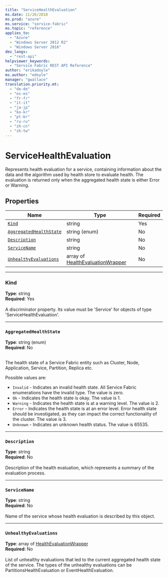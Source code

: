 ```yaml
---
title: "ServiceHealthEvaluation"
ms.date: 11/26/2018
ms.prod: "azure"
ms.service: "service-fabric"
ms.topic: "reference"
applies_to: 
  - "Azure"
  - "Windows Server 2012 R2"
  - "Windows Server 2016"
dev_langs: 
  - "rest-api"
helpviewer_keywords: 
  - "Service Fabric REST API Reference"
author: "erikadoyle"
ms.author: "edoyle"
manager: "gwallace"
translation.priority.mt: 
  - "de-de"
  - "es-es"
  - "fr-fr"
  - "it-it"
  - "ja-jp"
  - "ko-kr"
  - "pt-br"
  - "ru-ru"
  - "zh-cn"
  - "zh-tw"
---
```

# ServiceHealthEvaluation

Represents health evaluation for a service, containing information about the data and the algorithm used by health store to evaluate health. The evaluation is returned only when the aggregated health state is either Error or Warning.

## Properties
| Name | Type | Required |
| --- | --- | --- |
| [`Kind`](#kind) | string | Yes |
| [`AggregatedHealthState`](#aggregatedhealthstate) | string (enum) | No |
| [`Description`](#description) | string | No |
| [`ServiceName`](#servicename) | string | No |
| [`UnhealthyEvaluations`](#unhealthyevaluations) | array of [HealthEvaluationWrapper](sfclient-v64-model-healthevaluationwrapper.md) | No |

____
### Kind
__Type__: string <br/>
__Required__: Yes <br/>
<br/>
A discriminator property. Its value must be 'Service' for objects of type 'ServiceHealthEvaluation'.

____
### `AggregatedHealthState`
__Type__: string (enum) <br/>
__Required__: No<br/>
<br/>


The health state of a Service Fabric entity such as Cluster, Node, Application, Service, Partition, Replica etc.

Possible values are: 

  - `Invalid` - Indicates an invalid health state. All Service Fabric enumerations have the invalid type. The value is zero.
  - `Ok` - Indicates the health state is okay. The value is 1.
  - `Warning` - Indicates the health state is at a warning level. The value is 2.
  - `Error` - Indicates the health state is at an error level. Error health state should be investigated, as they can impact the correct functionality of the cluster. The value is 3.
  - `Unknown` - Indicates an unknown health status. The value is 65535.



____
### `Description`
__Type__: string <br/>
__Required__: No<br/>
<br/>
Description of the health evaluation, which represents a summary of the evaluation process.

____
### `ServiceName`
__Type__: string <br/>
__Required__: No<br/>
<br/>
Name of the service whose health evaluation is described by this object.

____
### `UnhealthyEvaluations`
__Type__: array of [HealthEvaluationWrapper](sfclient-v64-model-healthevaluationwrapper.md) <br/>
__Required__: No<br/>
<br/>
List of unhealthy evaluations that led to the current aggregated health state of the service. The types of the unhealthy evaluations can be PartitionsHealthEvaluation or EventHealthEvaluation.
